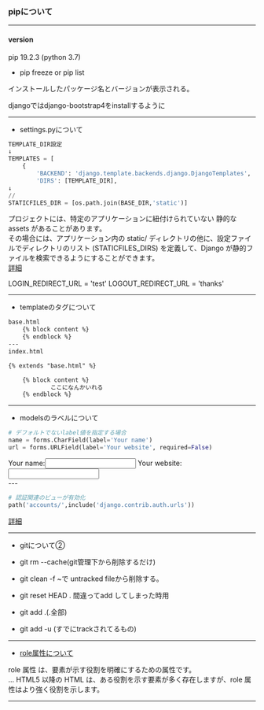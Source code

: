 
### pipについて
---

#### version
pip 19.2.3 (python 3.7)

- pip freeze or pip list

インストールしたパッケージ名とバージョンが表示される。

djangoではdjango-bootstrap4をinstallするように

--- 
- settings.pyについて
```python
TEMPLATE_DIR設定
↓
TEMPLATES = [
    {
        'BACKEND': 'django.template.backends.django.DjangoTemplates',
        'DIRS': [TEMPLATE_DIR],
↓
//
STATICFILES_DIR = [os.path.join(BASE_DIR,'static')]
```
プロジェクトには、特定のアプリケーションに紐付けられていない 静的な assets があることがあります。<br />その場合には、アプリケーション内の static/ ディレクトリの他に、設定ファイルでディレクトリのリスト (STATICFILES_DIRS) を定義して、Django が静的ファイルを検索できるようにすることができます。<br/>
[詳細](https://docs.djangoproject.com/ja/3.0/howto/static-files/)

LOGIN_REDIRECT_URL = 'test'
LOGOUT_REDIRECT_URL = 'thanks'

---

- templateのタグについて
```html
base.html
    {% block content %}
    {% endblock %}
---
index.html

{% extends "base.html" %}

    {% block content %}
            ここになんかいれる
    {% endblock %}
```
---
- modelsのラベルについて

```python
# デフォルトでないlabel値を指定する場合
name = forms.CharField(label='Your name')
url = forms.URLField(label='Your website', required=False)
```
<tr><th>Your name:</th><td><input type="text" name="name" required></td></tr>
<tr><th>Your website:</th><td><input type="url" name="url"></td></tr>
<br /> 
---


```python
# 認証関連のビューが有効化
path('accounts/',include('django.contrib.auth.urls'))
```
[詳細](https://github.com/django/django/blob/b9cf764be62e77b4777b3a75ec256f6209a57671/django/contrib/auth/urls.py)

---

- gitについて②

- git rm --cache(git管理下から削除するだけ)
- git clean -f ~で untracked fileから削除する。
- git reset HEAD . 間違ってadd してしまった時用
- git add .(.全部)
- git add -u (すでにtrackされてるもの)

---

- [role属性について](http://xn--lcki7of.jp/502/)

role 属性 は、要素が示す役割を明確にするための属性です。<br />
 ... HTML5 以降の HTML は、ある役割を示す要素が多く存在しますが、role 属性はより強く役割を示します。<br />

 ---

